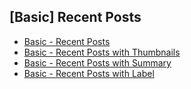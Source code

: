 ## [Basic] Recent Posts

- [Basic - Recent Posts](https://btdocumentation.blogspot.com/2020/03/basic-recent-posts.html)
- [Basic - Recent Posts with Thumbnails](https://btdocumentation.blogspot.com/2020/03/basic-recent-posts-with-thumbnails.html)
- [Basic - Recent Posts with Summary](https://btdocumentation.blogspot.com/2020/03/basic-recent-posts-with-summary.html)
- [Basic - Recent Posts with Label](https://btdocumentation.blogspot.com/2020/03/basic-recent-posts-with-label.html)

